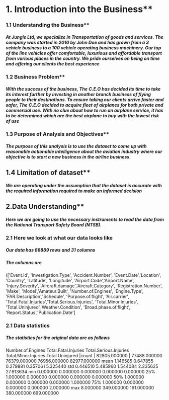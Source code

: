 # 1. Introduction into the Business**
### 1.1 Understanding the Business**
##### At Jungle Ltd, we specialize in Transportation of goods and services. The company was started in 2010 by John Doe and has grown from a 3 vehicle business to a 100 vehicle operating business machinery. Our top of the line vehicles offer comfortable, luxurious and affordable transport from various places in the country. We pride ourselves on being on time and offering our clients the best experience
### 1.2 Business Problem**
##### With the success of the business, The C.E.O has decided its time to take its interest further by investing in another branch business of flying people to their destinations. To ensure taking our clients arrive faster and safer, The C.E.O decided to acquire fleet of airplanes for both private and commercial use. With no clue about how to run an airplane service, it has to be determined which are the best airplane to buy with the lowest risk of use
### 1.3 Purpose of Analysis and Objectives**
##### The purpose of this analysis is to use the dataset to come up with reasonable actionable intelligence about the aviation industry where our objective is to start a new business in the airline business.
## 1.4 Limitation of dataset**
##### We are operating under the assumption that the dataset is accurate with the required information required to make an informed decision
## 2.Data Understanding**
##### Here we are going to use the necessary instruments to read the data from the National Transport Safety Board (NTSB).
### 2.1 Here we look at what our data looks like
##### Our data has 88889 rows and 31 columns
##### The columns are
##### 
(['Event.Id', 'Investigation.Type', 'Accident.Number', 'Event.Date','Location', 'Country', 'Latitude', 'Longitude', 'Airport.Code','Airport.Name', 'Injury.Severity', 'Aircraft.damage','Aircraft.Category', 'Registration.Number', 'Make', 'Model','Amateur.Built', 'Number.of.Engines', 'Engine.Type', 'FAR.Description','Schedule', 'Purpose.of.flight', 'Air.carrier', 'Total.Fatal.Injuries','Total.Serious.Injuries', 'Total.Minor.Injuries', 'Total.Uninjured','Weather.Condition', 'Broad.phase.of.flight', 'Report.Status','Publication.Date']
### 2.1 Data statistics
##### The statistics for the original data are as follows

  Number.of.Engines 	Total.Fatal.Injuries 	Total.Serious.Injuries 	Total.Minor.Injuries 	Total.Uninjured
|count  |    82805.000000  |  77488.000000 	          76379.000000 	        76956.000000        	82977.000000
mean         1.146585 	        0.647855 	               0.279881 	            0.357061          	5.325440
std 	       0.446510 	        5.485960 	               1.544084 	            2.235625 	          27.913634
min 	       0.000000 	        0.000000 	               0.000000 	            0.000000          	0.000000
25% 	       1.000000 	        0.000000 	               0.000000 	            0.000000           	0.000000
50% 	       1.000000 	        0.000000               	 0.000000 	            0.000000 	          1.000000
75% 	       1.000000 	        0.000000 	               0.000000 	            0.000000 	          2.000000
max 	       8.000000 	        349.000000 	             161.000000 	          380.000000 	        699.000000
